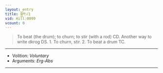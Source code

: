 ```yaml
---
layout: entry
title: སྐྲོག་√1
vid: Hill:0099
vcount: 0
---
```

> To beat (the drum); to churn; to stir (with a rod) CD\. Another way to write dkrog DS\. 1\. To churn, stir\. 2\. To beat a drum TC\.

---
* Volition: _Voluntary_
* Arguments: _Erg-Abs_

---


